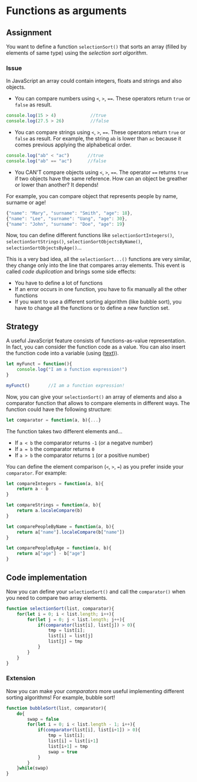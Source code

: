 # Functions as arguments

## Assignment
You want to define a function `selectionSort()` that sorts an array (filled by elements of same type) using the *selection sort algorithm*.

### Issue
In JavaScript an array could contain integers, floats and strings and also objects.

* You can compare numbers using `<`, `>`, `==`. These operators return `true` or `false` as result.

```javascript
console.log(15 > 4)             //true
console.log(27.5 > 26)          //false
```

* You can compare strings using `<`, `>`, `==`. These operators return `true` or `false` as result. For example, the string `ab` is lower than `ac` because it comes previous applying the alphabetical order.

```javascript
console.log("ab" < "ac")       //true
console.log("ab" == "ac")      //false
```

* You CAN'T compare objects using `<`, `>`, `==`. The operator `==` returns `true` if two objects have the same reference. How can an object be greather or lower than another? It depends!

For example, you can compare object that represents people by name, surname or age!

```javascript
{"name": "Mary", "surname": "Smith", "age": 18},
{"name": "Lee", "surname": "Uang", "age": 30},
{"name": "John", "surname": "Doe", "age": 19}
```

Now, tou can define different functions like `selectionSortIntegers()`, `selectionSortStrings()`, `selectionSortObjectsByName()`, `selectionSortObjectsByAge()`...

This is a very bad idea, all the `selectionSort...()` functions are very similar, they change only into the line that compares array elements. This event is called *code duplication* and brings some side effects:

* You have to define a lot of functions
* If an error occurs in one function, you have to fix manually all the other functions
* If you want to use a different sorting algorithm (like bubble sort), you have to change all the functions or to define a new function set.

## Strategy

A useful JavaScript feature consists of functions-as-value representation. In fact, you can consider the function code as a value. You can also insert the function code into a variable (using ([text](https://javascript.info/function-expressions))).

```javascript
let myFunct = function(){
    console.log("I am a function expression!")
}

myFunct()       //I am a function expression!
```

Now, you can give your `selectionSort()` an array of elements and also a comparator function that allows to compare elements in different ways. The function could have the following structure:

```javascript
let comparator = function(a, b){...} 
```

The function takes two different elements and...

* If `a < b` the comparator returns `-1` (or a negatve number) 
* If `a = b` the comparator returns `0`
* If `a > b` the comparator returns `1` (or a positive number)

You can define the element comparison (`<`, `>`, `=`) as you prefer inside your `comparator`. For example:

```javascript
let compareIntegers = function(a, b){
    return a - b
} 

let compareStrings = function(a, b){
    return a.localeCompare(b)
} 

let comparePeopleByName = function(a, b){
    return a["name"].localeCompare(b["name"])
} 

let comparePeopleByAge = function(a, b){
    return a["age"] - b["age"]
} 
```

## Code implementation

Now you can define your `selectionSort()` and call the `comparator()` when you need to compare two array elements.

```javascript
function selectionSort(list, comparator){
    for(let i = 0; i < list.length; i++){
        for(let j = 0; j < list.length; j++){
            if(comparator(list[i], list[j]) > 0){
                tmp = list[i];
                list[i] = list[j]
                list[j] = tmp
            }
        }
    }
}
```

### Extension

Now you can make your *comparators* more useful implementing different sorting algorithms! For example, bubble sort!

```javascript
function bubbleSort(list, comparator){
    do{
        swap = false
        for(let i = 0; i < list.length - 1; i++){
            if(comparator(list[i], list[i+1]) > 0){
                tmp = list[i];
                list[i] = list[i+1]
                list[i+1] = tmp
                swap = true
            }
        }
    }while(swap)
}
```